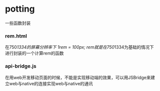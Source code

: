 # potting
一些函数封装
### rem.html
在750*1334的屏幕分辨率下 1rem = 100px;
rem就是在750*1334为基础的情况下进行封装的一个计算rem的函数

### api-bridge.js
在用web开发移动页面的时候，不能是实现移动端的效果，可以用JSBridge来建立web与native的连接实现web与native的通讯
